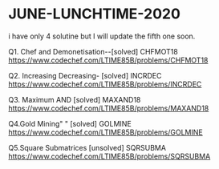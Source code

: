 # JUNE-LUNCHTIME-2020
i have only 4 solutine but I will update the fifth one soon.


Q1. Chef and Demonetisation--[solved]    CHFMOT18    https://www.codechef.com/LTIME85B/problems/CHFMOT18
	

Q2. Increasing Decreasing-   [solved]     INCRDEC     https://www.codechef.com/LTIME85B/problems/INCRDEC
	

Q3. Maximum AND              [solved]     MAXAND18    https://www.codechef.com/LTIME85B/problems/MAXAND18
	

Q4.Gold Mining" "             [solved]     GOLMINE    https://www.codechef.com/LTIME85B/problems/GOLMINE
  
  
Q5.Square Submatrices     [unsolved]    SQRSUBMA   https://www.codechef.com/LTIME85B/problems/SQRSUBMA
	

